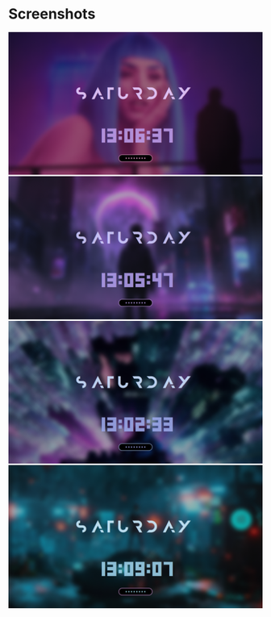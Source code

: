 # Screenshots
![t2](./screenshots/ss3.png)
![t2](./screenshots/ss2.png)
![t2](./screenshots/ss1.png)
![t2](./screenshots/ss4.png)
